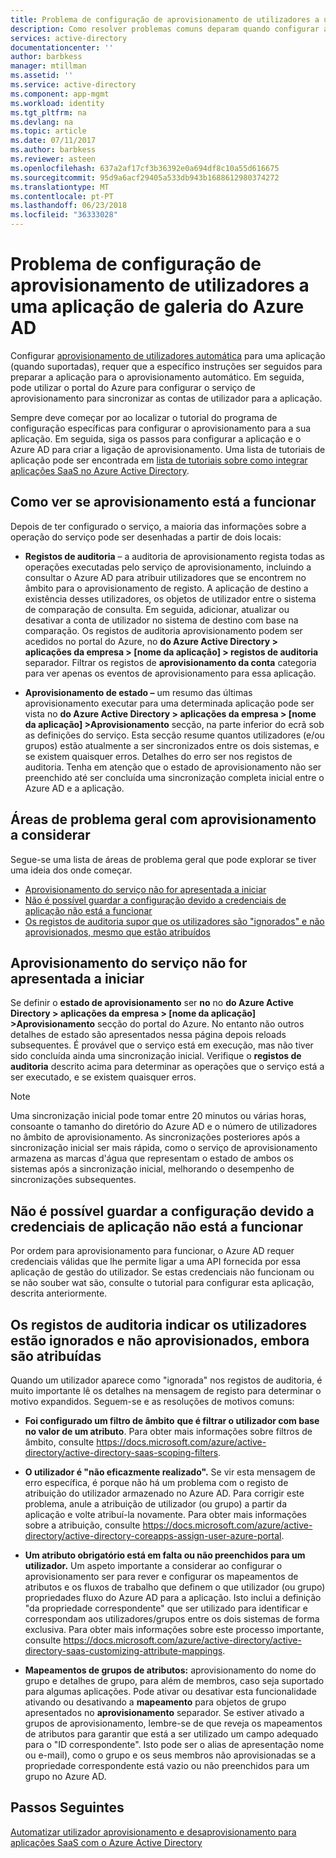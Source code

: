 ```yaml
---
title: Problema de configuração de aprovisionamento de utilizadores a uma aplicação de galeria do Azure AD | Microsoft Docs
description: Como resolver problemas comuns deparam quando configurar aprovisionamento de utilizadores a uma aplicação já listados na Galeria de aplicações do Azure AD
services: active-directory
documentationcenter: ''
author: barbkess
manager: mtillman
ms.assetid: ''
ms.service: active-directory
ms.component: app-mgmt
ms.workload: identity
ms.tgt_pltfrm: na
ms.devlang: na
ms.topic: article
ms.date: 07/11/2017
ms.author: barbkess
ms.reviewer: asteen
ms.openlocfilehash: 637a2af17cf3b36392e0a694df8c10a55d616675
ms.sourcegitcommit: 95d9a6acf29405a533db943b1688612980374272
ms.translationtype: MT
ms.contentlocale: pt-PT
ms.lasthandoff: 06/23/2018
ms.locfileid: "36333028"
---
```

# <a name="problem-configuring-user-provisioning-to-an-azure-ad-gallery-application"></a>Problema de configuração de aprovisionamento de utilizadores a uma aplicação de galeria do Azure AD

Configurar [aprovisionamento de utilizadores automática](https://docs.microsoft.com/azure/active-directory/active-directory-saas-app-provisioning) para uma aplicação (quando suportadas), requer que a específico instruções ser seguidos para preparar a aplicação para o aprovisionamento automático. Em seguida, pode utilizar o portal do Azure para configurar o serviço de aprovisionamento para sincronizar as contas de utilizador para a aplicação.

Sempre deve começar por ao localizar o tutorial do programa de configuração específicas para configurar o aprovisionamento para a sua aplicação. Em seguida, siga os passos para configurar a aplicação e o Azure AD para criar a ligação de aprovisionamento. Uma lista de tutoriais de aplicação pode ser encontrada em [lista de tutoriais sobre como integrar aplicações SaaS no Azure Active Directory](https://docs.microsoft.com/azure/active-directory/active-directory-saas-tutorial-list).

## <a name="how-to-see-if-provisioning-is-working"></a>Como ver se aprovisionamento está a funcionar 

Depois de ter configurado o serviço, a maioria das informações sobre a operação do serviço pode ser desenhadas a partir de dois locais:

-   **Registos de auditoria** – a auditoria de aprovisionamento regista todas as operações executadas pelo serviço de aprovisionamento, incluindo a consultar o Azure AD para atribuir utilizadores que se encontrem no âmbito para o aprovisionamento de registo. A aplicação de destino a existência desses utilizadores, os objetos de utilizador entre o sistema de comparação de consulta. Em seguida, adicionar, atualizar ou desativar a conta de utilizador no sistema de destino com base na comparação. Os registos de auditoria aprovisionamento podem ser acedidos no portal do Azure, no **do Azure Active Directory &gt; aplicações da empresa &gt; \[nome da aplicação\] &gt; registos de auditoria** separador. Filtrar os registos de **aprovisionamento da conta** categoria para ver apenas os eventos de aprovisionamento para essa aplicação.

-   **Aprovisionamento de estado –** um resumo das últimas aprovisionamento executar para uma determinada aplicação pode ser vista no **do Azure Active Directory &gt; aplicações da empresa &gt; \[nome da aplicação\] &gt;Aprovisionamento** secção, na parte inferior do ecrã sob as definições do serviço. Esta secção resume quantos utilizadores (e/ou grupos) estão atualmente a ser sincronizados entre os dois sistemas, e se existem quaisquer erros. Detalhes do erro ser nos registos de auditoria. Tenha em atenção que o estado de aprovisionamento não ser preenchido até ser concluída uma sincronização completa inicial entre o Azure AD e a aplicação.

## <a name="general-problem-areas-with-provisioning-to-consider"></a>Áreas de problema geral com aprovisionamento a considerar

Segue-se uma lista de áreas de problema geral que pode explorar se tiver uma ideia dos onde começar.

* [Aprovisionamento do serviço não for apresentada a iniciar](#provisioning-service-does-not-appear-to-start)
* [Não é possível guardar a configuração devido a credenciais de aplicação não está a funcionar](#can’t-save-configuration-due-to-app-credentials-not-working)
* [Os registos de auditoria supor que os utilizadores são "ignorados" e não aprovisionados, mesmo que estão atribuídos](#audit-logs-say-users-are-skipped-and-not-provisioned-even-though-they-are-assigned)

## <a name="provisioning-service-does-not-appear-to-start"></a>Aprovisionamento do serviço não for apresentada a iniciar

Se definir o **estado de aprovisionamento** ser **no** no **do Azure Active Directory &gt; aplicações da empresa &gt; \[nome da aplicação\] &gt;Aprovisionamento** secção do portal do Azure. No entanto não outros detalhes de estado são apresentados nessa página depois reloads subsequentes. É provável que o serviço está em execução, mas não tiver sido concluída ainda uma sincronização inicial. Verifique o **registos de auditoria** descrito acima para determinar as operações que o serviço está a ser executado, e se existem quaisquer erros.

>[!NOTE]
>Uma sincronização inicial pode tomar entre 20 minutos ou várias horas, consoante o tamanho do diretório do Azure AD e o número de utilizadores no âmbito de aprovisionamento. As sincronizações posteriores após a sincronização inicial ser mais rápida, como o serviço de aprovisionamento armazena as marcas d'água que representam o estado de ambos os sistemas após a sincronização inicial, melhorando o desempenho de sincronizações subsequentes.
>
>

## <a name="cant-save-configuration-due-to-app-credentials-not-working"></a>Não é possível guardar a configuração devido a credenciais de aplicação não está a funcionar

Por ordem para aprovisionamento para funcionar, o Azure AD requer credenciais válidas que lhe permite ligar a uma API fornecida por essa aplicação de gestão do utilizador. Se estas credenciais não funcionam ou se não souber wat são, consulte o tutorial para configurar esta aplicação, descrita anteriormente.

## <a name="audit-logs-say-users-are-skipped-and-not-provisioned-even-though-they-are-assigned"></a>Os registos de auditoria indicar os utilizadores estão ignorados e não aprovisionados, embora são atribuídas

Quando um utilizador aparece como "ignorada" nos registos de auditoria, é muito importante lê os detalhes na mensagem de registo para determinar o motivo expandidos. Seguem-se e as resoluções de motivos comuns:

-   **Foi configurado um filtro de âmbito** **que é filtrar o utilizador com base no valor de um atributo**. Para obter mais informações sobre filtros de âmbito, consulte <https://docs.microsoft.com/azure/active-directory/active-directory-saas-scoping-filters>.

-   **O utilizador é "não eficazmente realizado".** Se vir esta mensagem de erro específica, é porque não há um problema com o registo de atribuição do utilizador armazenado no Azure AD. Para corrigir este problema, anule a atribuição de utilizador (ou grupo) a partir da aplicação e volte atribuí-la novamente. Para obter mais informações sobre a atribuição, consulte <https://docs.microsoft.com/azure/active-directory/active-directory-coreapps-assign-user-azure-portal>.

-   **Um atributo obrigatório está em falta ou não preenchidos para um utilizador.** Um aspeto importante a considerar ao configurar o aprovisionamento ser para rever e configurar os mapeamentos de atributos e os fluxos de trabalho que definem o que utilizador (ou grupo) propriedades fluxo do Azure AD para a aplicação. Isto inclui a definição "da propriedade correspondente" que ser utilizado para identificar e correspondam aos utilizadores/grupos entre os dois sistemas de forma exclusiva. Para obter mais informações sobre este processo importante, consulte <https://docs.microsoft.com/azure/active-directory/active-directory-saas-customizing-attribute-mappings>.

   * **Mapeamentos de grupos de atributos:** aprovisionamento do nome do grupo e detalhes de grupo, para além de membros, caso seja suportado para algumas aplicações. Pode ativar ou desativar esta funcionalidade ativando ou desativando a **mapeamento** para objetos de grupo apresentados no **aprovisionamento** separador. Se estiver ativado a grupos de aprovisionamento, lembre-se de que reveja os mapeamentos de atributos para garantir que está a ser utilizado um campo adequado para o "ID correspondente". Isto pode ser o alias de apresentação nome ou e-mail), como o grupo e os seus membros não aprovisionadas se a propriedade correspondente está vazio ou não preenchidos para um grupo no Azure AD.

## <a name="next-steps"></a>Passos Seguintes
[Automatizar utilizador aprovisionamento e desaprovisionamento para aplicações SaaS com o Azure Active Directory](active-directory-saas-app-provisioning.md)
